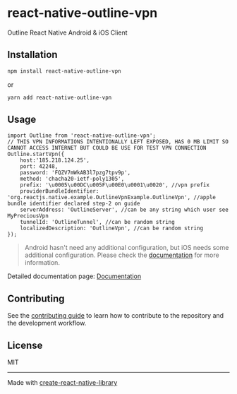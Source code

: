 # react-native-outline-vpn

Outline React Native Android & iOS Client

## Installation

```sh
npm install react-native-outline-vpn
```

or

```sh
yarn add react-native-outline-vpn
```

## Usage

```tsx copy
import Outline from 'react-native-outline-vpn';
// THIS VPN INFORMATIONS INTENTIONALLY LEFT EXPOSED, HAS 0 MB LIMIT SO CANNOT ACCESS INTERNET BUT COULD BE USE FOR TEST VPN CONNECTION
Outline.startVpn({
	host:'185.218.124.25',
	port: 42248,
	password: 'FQZV7mWkAB3l7pzg7tpv9p',
	method: 'chacha20-ietf-poly1305',
	prefix: '\u0005\u00DC\u005F\u00E0\u0001\u0020', //vpn prefix
	providerBundleIdentifier: 'org.reactjs.native.example.OutlineVpnExample.OutlineVpn', //apple bundle identifier declared step-2 on guide
	serverAddress: 'OutlineServer', //can be any string which user see MyPreciousVpn
	tunnelId: 'OutlineTunnel', //can be random string
	localizedDescription: 'OutlineVpn', //can be random string
});
```

> Android hasn't need any additional configuration, but iOS needs some additional configuration. Please check the [documentation](https://rn-outline.vercel.app/) for more information.

Detailed documentation page: [Documentation](https://rn-outline.vercel.app/)

## Contributing

See the [contributing guide](CONTRIBUTING.md) to learn how to contribute to the repository and the development workflow.

## License

MIT

---

Made with [create-react-native-library](https://github.com/callstack/react-native-builder-bob)
